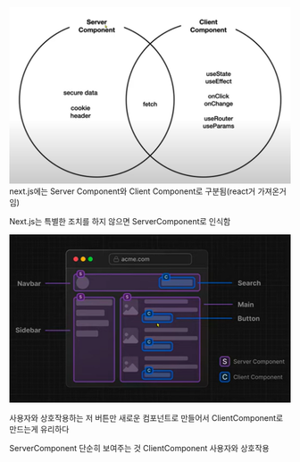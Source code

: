 ![alt text](image.png)
next.js에는 Server Component와 Client Component로 구분됨(react거 가져온거임)

Next.js는 특별한 조치를 하지 않으면 ServerComponent로 인식함

![alt text](image-1.png)

사용자와 상호작용하는 저 버튼만 새로운 컴포넌트로 만들어서 ClientComponent로 만드는게 유리하다

ServerComponent 단순히 보여주는 것
ClientComponent 사용자와 상호작용
